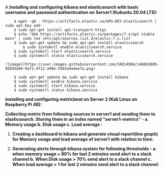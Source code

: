 A.**Installing and configuring kibana and elasticsearch with basic username and password authentication on Server1 (Kubuntu 20.04 LTS):**

		$ wget -qO - https://artifacts.elastic.co/GPG-KEY-elasticsearch | sudo apt-key add -
 		$ sudo apt-get install apt-transport-https
 		$ echo "deb https://artifacts.elastic.co/packages/7.x/apt stable main" | sudo tee /etc/apt/sources.list.d/elastic-7.x.list
 		$ sudo apt-get update && sudo apt-get install elasticsearch
         	$ sudo systemctl enable elasticsearch.service
		$ sudo systemctl start elasticsearch.service
		$ sudo systemctl status elasticsearch.service 
					
	![image](https://user-images.githubusercontent.com/34814966/146002609-95035a94-9a71-4712-a99e-3581e4a4ee7a.png)
					
		$ sudo apt-get update && sudo apt-get install kibana
		$ sudo systemctl enable kibana.service
		$ sudo systemctl start kibana.service
		$ sudo systemctl status kibana.service


  **installing and configuring metricbeat on Server 2 (Kali Linux on Raspberry Pi 4B):**



  **Collecting metric from following sources in server1 and sending them to elasticsearch. Storing them in an index named "server1-metrics" - 
          a. Memory usage 
          b. Disk usage 
          c. Load average :**


  
  
1. **Creating a dashboard in kibana and generate visual report(line graph) for Memory usage and load average of server1 with relation to time:**



2. **Generating alerts through kibana system for following thresholds - 
          a. when memory usage > 80% for last 2 minutes send alert to a slack channel 
          b. When Disk usage > 70% send alert to a slack channel 
          c. When load average > 1 for last 2 minutes send alert to a slack channel:**
          
        
